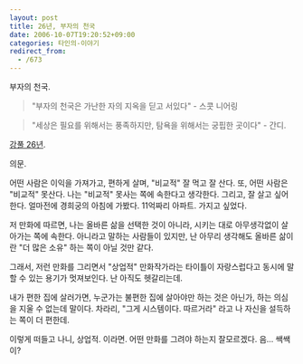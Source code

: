 ```yaml
---
layout: post
title: 26년, 부자의 천국
date: 2006-10-07T19:20:52+09:00
categories: 타인의-이야기
redirect_from:
  - /673
---
```


부자의 천국.

> "부자의 천국은 가난한 자의 지옥을 딛고 서있다" - 스콧 니어링

> "세상은 필요를 위해서는 풍족하지만, 탐욕을 위해서는 궁핍한 곳이다" - 간디.

<a href="http://cartoon.media.daum.net/group1/kangfull26/200604/03/m_daum/v12244899.html" target="aa">강풀 26년</a>.

의문.

어떤 사람은 이익을 가져가고, 편하게 살며, "비교적" 잘 먹고 잘 산다. 또, 어떤 사람은 "비교적" 못산다. 나는 "비교적" 못사는 쪽에 속한다고 생각한다. 그리고, 잘 살고 싶어한다. 얼마전에 경희궁의 아침에 가봤다. 11억짜리 아파트. 가지고 싶었다.

저 만화에 따르면, 나는 올바른 삶을 선택한 것이 아니라, 시키는 대로 아무생각없이 살아가는 쪽에 속한다. 아니라고 말하는 사람들이 있지만, 난 아무리 생각해도 올바른 삶이란 "더 많은 소유" 하는 쪽이 아닐 것만 같다.

그래서, 저런 만화를 그리면서 "상업적" 만화작가라는 타이틀이 자랑스럽다고 동시에 말할 수 있는 용기가 멋져보인다. 난 아직도 헷갈리는데.

내가 편한 집에 살러가면, 누군가는 불편한 집에 살아야만 하는 것은 아닌가, 하는 의심을 지울 수 없는데 말이다. 차라리, "그게 시스템이다. 따르거라" 라고 나 자신을 설득하는 쪽이 더 편한데.

이렇게 떠들고 나니, 상업적. 이라면. 어떤 만화를 그려야 하는지 잘모르겠다. 음... 쌕쌕이?
